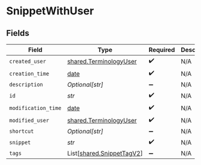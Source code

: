 # SnippetWithUser


## Fields

| Field                                                                | Type                                                                 | Required                                                             | Description                                                          |
| -------------------------------------------------------------------- | -------------------------------------------------------------------- | -------------------------------------------------------------------- | -------------------------------------------------------------------- |
| `created_user`                                                       | [shared.TerminologyUser](../../models/shared/terminologyuser.md)     | :heavy_check_mark:                                                   | N/A                                                                  |
| `creation_time`                                                      | [date](https://docs.python.org/3/library/datetime.html#date-objects) | :heavy_check_mark:                                                   | N/A                                                                  |
| `description`                                                        | *Optional[str]*                                                      | :heavy_minus_sign:                                                   | N/A                                                                  |
| `id`                                                                 | *str*                                                                | :heavy_check_mark:                                                   | N/A                                                                  |
| `modification_time`                                                  | [date](https://docs.python.org/3/library/datetime.html#date-objects) | :heavy_check_mark:                                                   | N/A                                                                  |
| `modified_user`                                                      | [shared.TerminologyUser](../../models/shared/terminologyuser.md)     | :heavy_check_mark:                                                   | N/A                                                                  |
| `shortcut`                                                           | *Optional[str]*                                                      | :heavy_minus_sign:                                                   | N/A                                                                  |
| `snippet`                                                            | *str*                                                                | :heavy_check_mark:                                                   | N/A                                                                  |
| `tags`                                                               | List[[shared.SnippetTagV2](../../models/shared/snippettagv2.md)]     | :heavy_minus_sign:                                                   | N/A                                                                  |